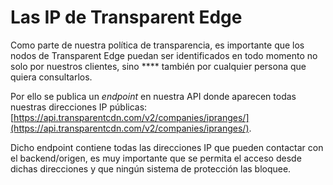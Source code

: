 # Las IP de Transparent Edge

Como parte de nuestra política de transparencia, es importante que los nodos de Transparent Edge puedan ser identificados en todo momento no solo por nuestros clientes, sino **** también por cualquier persona que quiera consultarlos.

Por ello se publica un _endpoint_ en nuestra API donde aparecen todas nuestras direcciones IP públicas: [https://api.transparentcdn.com/v2/companies/ipranges/](https://api.transparentcdn.com/v2/companies/ipranges/).

Dicho endpoint contiene todas las direcciones IP que pueden contactar con el backend/origen, es muy importante que se permita el acceso desde dichas direcciones y que ningún sistema de protección las bloquee.

